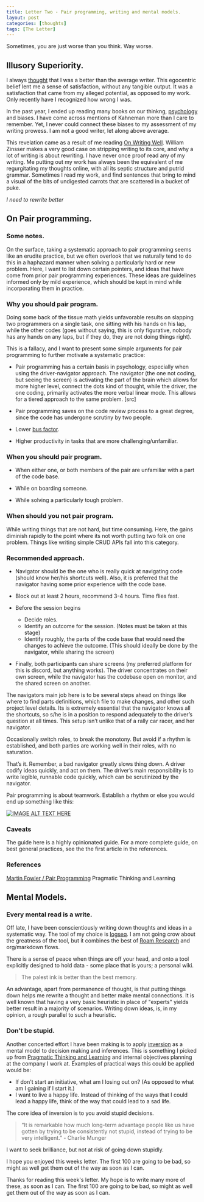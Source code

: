 ```yaml
---
title: Letter Two - Pair programming, writing and mental models.
layout: post
categories: [thoughts]
tags: [The Letter]
---
```


Sometimes, you are just worse than you think. Way worse.

## Illusory Superiority.
I always [thought](https://en.wikipedia.org/wiki/Illusory_superiority#Better-than-average_heuristic) that I was a better than the average writer. This egocentric belief lent me a sense of satisfaction, without any tangible output. It was a satisfaction that came from my alleged potential, as opposed to my work. Only recently have I recognized how wrong I was.

In the past year, I ended up reading many books on our thinkng, [psychology](https://advait.live/tags/#Psychology) and biases. I have come across mentions of Kahneman more than I care to remember. Yet, I never could connect these biases to my assessment of my writing prowess. I am not a good writer, let along above average.

This revelation came as a result of me reading [On Writing Well](https://www.goodreads.com/book/show/53343.On_Writing_Well?from_search=true&from_srp=true&qid=Hf9KvVXozD&rank=1). William Zinsser makes a very good case on stripping writing to its core, and why a lot of writing is about rewriting. I have never once proof read any of my writing. Me putting out my work has always been the equivalent of me regurgitating my thoughts online, with all its septic structure and putrid grammar. Sometimes I read my work, and find sentences that bring to mind a visual of the bits of undigested carrots that are scattered in a bucket of puke. 

*I need to rewrite better*

## On Pair programming.

### Some notes.
On the surface, taking a systematic approach to pair programming seems like an erudite practice, but we often overlook that we naturally tend to do this in a haphazard manner when solving a particularly hard or new problem. Here, I want to list down certain pointers, and ideas that have come from prior pair programming experiences. These ideas are guidelines informed only by mild experience, which should be kept in mind while incorporating them in practice.

### Why you should pair program.

Doing some back of the tissue math yields unfavorable results on slapping two programmers on a single task, one sitting with his hands on his lap, while the other codes (goes without saying, this is only figurative, nobody has any hands on any laps, but if they do, they are not doing things right).

This is a fallacy, and I want to present some simple arguments for pair programming to further motivate a systematic practice:

* Pair programming has a certain basis in psychology, especially when using the driver-navigator approach. The navigator (the one not coding, but seeing the screen) is activating the part of the brain which allows for more higher level, connect the dots kind of thought, while the driver, the one coding, primarily activates the more verbal linear mode. This allows for a tiered approach to the same problem. [src]

* Pair programming saves on the code review process to a great degree, since the code has undergone scrutiny by two people.

* Lower [bus factor](https://en.wikipedia.org/wiki/Bus_factor).

* Higher productivity in tasks that are more challenging/unfamiliar.

### When you should pair program.
* When either one, or both members of the pair are unfamiliar with a part of the code base.

* While on boarding someone.

* While solving a particularly tough problem.

### When should you not pair program.
While writing things that are not hard, but time consuming. Here, the gains diminish rapidly to the point where its not worth putting two folk on one problem. Things like writing simple CRUD APIs fall into this category.

### Recommended approach.

* Navigator should be the one who is really quick at navigating code (should know her/his shortcuts well). Also, it is preferred that the navigator having some prior experience with the code base.

* Block out at least 2 hours, recommend 3-4 hours. Time flies fast.

* Before the session begins
  * Decide roles.
  * Identify an outcome for the session. (Notes must be taken at this stage)
  * Identify roughly, the parts of the code base that would need the changes to achieve the outcome. (This should ideally be done by the navigator, while sharing the screen)

* Finally, both participants can share screens (my preferred platform for this is discord, but anything works). The driver concentrates on their own screen, while the navigator has the codebase open on monitor, and the shared screen on another.

The navigators main job here is to be several steps ahead on things like where to find parts definitions, which file to make changes, and other such project level details. Its is extremely essential that the navigator knows all the shortcuts, so s/he is in a position to respond adequately to the driver’s question at all times. This setup isn’t unlike that of a rally car racer, and her navigator.

Occasionally switch roles, to break the monotony. But avoid if a rhythm is established, and both parties are working well in their roles, with no saturation.

That’s it. Remember, a bad navigator greatly slows thing down. A driver codify ideas quickly, and act on them. The driver’s main responsibility is to write legible, runnable code quickly, which can be scrutinized by the navigator.

Pair programming is about teamwork. Establish a rhythm or else you would end up something like this:

[![IMAGE ALT TEXT HERE](https://img.youtube.com/vi/D9-voINFkCg/0.jpg)](https://www.youtube.com/watch?v=D9-voINFkCg)

### Caveats

The guide here is a highly opinionated guide. For a more complete guide, on best general practices, see the the first article in the references.
### References
[Martin Fowler / Pair Programming](https://martinfowler.com/articles/on-pair-programming.html)
Pragmatic Thinking and Learning

## Mental Models.

### Every mental read is a write.
Off late, I have been conscientiously writing down thoughts and ideas in a systematic way. The tool of my choice is [logseq](https://github.com/logseq/logseq). I am not going crow about the greatness of the tool, but it combines the best of [Roam Research](https://roamresearch.com/) and org/markdown flows. 

There is a sense of peace when things are off your head, and onto a tool explicitly designed to hold data - some place that is yours; a personal wiki. 

> The palest ink is better than the best memory.

An advantage, apart from permanence of thought, is that putting things down helps me rewrite a thought and better make mental connections. It is well known that having a very basic heuristic in place of "experts" yields better result in a majority of scenarios. Writing down ideas, is, in my opinion, a rough parallel to such a heuristic.

### Don't be stupid.
Another concerted effort I have been making is to apply [inversion](https://fs.blog/2013/10/inversion/) as a mental model to decision making and inferences. This is something I picked up from [Pragmatic Thinking and Learning](https://advait.live/pragmatic-thinking/) and internal objectives planning at the company I work at. Examples of practical ways this could be applied would be:
* If don't start an initiative, what am I losing out on? (As opposed to what am I gaining if I start it.)
* I want to live a happy life. Instead of thinking of the ways that I could lead a happy life, think of the way that could lead to a sad life.

The core idea of inversion is to you avoid stupid decisions.

> “It is remarkable how much long-term advantage people like us have gotten by trying to be consistently not stupid, instead of trying to be very intelligent.” - Charlie Munger

I want to seek brilliance, but not at risk of going down stupidly.

I hope you enjoyed this weeks letter. The first 100 are going to be bad, so might as well get them out of the way as soon as I can.

Thanks for reading this week's letter. My hope is to write many more of these, as soon as I can. The first 100 are going to be bad, so might as well get them out of the way as soon as I can.

